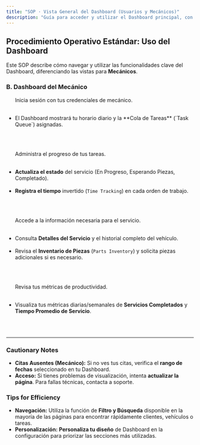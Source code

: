 ```yaml
---
title: "SOP · Vista General del Dashboard (Usuarios y Mecánicos)"
description: "Guía para acceder y utilizar el Dashboard principal, con secciones clave diferenciadas para usuarios (clientes) y mecánicos."
---
```


## Procedimiento Operativo Estándar: Uso del Dashboard

Este SOP describe cómo navegar y utilizar las funcionalidades clave del Dashboard, diferenciando las vistas para **Mecánicos**.

### B. Dashboard del Mecánico

<Steps titleSize="h3">
  <Step title="Paso 1 · Acceso a la Agenda Diaria" icon="clipboard-list" iconType="solid" stepNumber={1}>
    Inicia sesión con tus credenciales de mecánico.
    <ul>
      <li>El Dashboard mostrará tu horario diario y la **Cola de Tareas** (`Task Queue`) asignadas.</li>
    </ul>
  </Step>

  <Step title="Paso 2 · Gestión del Flujo de Trabajo" icon="hammer" iconType="solid" stepNumber={2}>
    Administra el progreso de tus tareas.
    <ul>
      <li>**Actualiza el estado** del servicio (En Progreso, Esperando Piezas, Completado).</li>
      <li>**Registra el tiempo** invertido (`Time Tracking`) en cada orden de trabajo.</li>
    </ul>
  </Step>

  <Step title="Paso 3 · Revisión de Detalles y Partes" icon="search" iconType="solid" stepNumber={3}>
    Accede a la información necesaria para el servicio.
    <ul>
      <li>Consulta **Detalles del Servicio** y el historial completo del vehículo.</li>
      <li>Revisa el **Inventario de Piezas** (`Parts Inventory`) y solicita piezas adicionales si es necesario.</li>
    </ul>
  </Step>

  <Step title="Paso 4 · Monitoreo de Rendimiento" icon="chart-line" iconType="solid" stepNumber={4}>
    Revisa tus métricas de productividad.
    <ul>
      <li>Visualiza tus métricas diarias/semanales de **Servicios Completados** y **Tiempo Promedio de Servicio**.</li>
    </ul>
  </Step>
</Steps>

---

### Cautionary Notes

- **Citas Ausentes (Mecánico):** Si no ves tus citas, verifica el **rango de fechas** seleccionado en tu Dashboard.
- **Acceso:** Si tienes problemas de visualización, intenta **actualizar la página**. Para fallas técnicas, contacta a soporte.

### Tips for Efficiency

- **Navegación:** Utiliza la función de **Filtro y Búsqueda** disponible en la mayoría de las páginas para encontrar rápidamente clientes, vehículos o tareas.
- **Personalización:** **Personaliza tu diseño** de Dashboard en la configuración para priorizar las secciones más utilizadas.